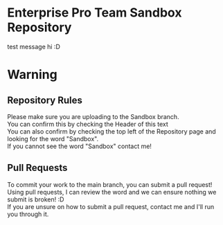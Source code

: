 # Enterprise Pro Team Sandbox Repository
test message hi :D

# Warning
## Repository Rules
Please make sure you are uploading to the Sandbox branch.<br>
You can confirm this by checking the Header of this text<br>
You can also confirm by checking the top left of the Repository page and looking for the word "Sandbox".<br>
If you cannot see the word "Sandbox" contact me!
## Pull Requests
To commit your work to the main branch, you can submit a pull request!<br>
Using pull requests, I can review the word and we can ensure nothing we submit is broken! :D<br>
If you are unsure on how to submit a pull request, contact me and I'll run you through it.
